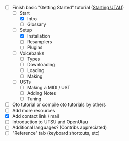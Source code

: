 - [ ] Finish basic "Getting Started" tutorial ([Starting UTAU](/start/intro))
    - [ ] Start
        - [X] Intro
        - [ ] Glossary
    - [ ] Setup
        - [X] Installation
        - [ ] Resamplers
        - [ ] Plugins
    - [ ] Voicebanks
        - [ ] Types
        - [ ] Downloading
        - [ ] Loading
        - [ ] Making
    - [ ] USTs
      - [ ] Making a MIDI / UST
      - [ ] Adding Notes
      - [ ] Tuning
- [ ] Oto tutorial or compile oto tutorials by others
- [ ] Add more resources
- [X] Add contact link / mail
- [ ] Introduction to UTSU and OpenUtau
- [ ] Additional languages? (Contribs appreciated)
- [ ] "Reference" tab (keyboard shortcuts, etc)